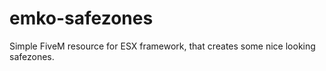 # emko-safezones
 Simple FiveM resource for ESX framework, that creates some nice looking safezones.
